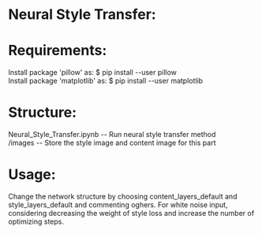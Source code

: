 # Neural Style Transfer: 
Requirements: 
=========================================================================================
Install package 'pillow' as: $ pip install --user pillow <br/>
Install package 'matplotlib' as: $ pip install --user matplotlib

Structure:
=========================================================================================
Neural_Style_Transfer.ipynb      -- Run neural style transfer method<br/>
/images                          -- Store the style image and content image for this part

Usage:
=========================================================================================
Change the network structure by choosing content_layers_default and style_layers_default 
and commenting oghers. For white noise input, considering decreasing the weight of style
loss and increase the number of optimizing steps. 
